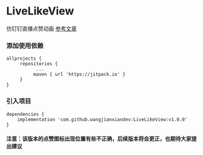 # LiveLikeView
仿钉钉直播点赞动画
[参考文章](https://www.jianshu.com/p/e6034c2bc1ac)
### 添加使用依赖
```
allprojects {
     repositories {
           ...
          maven { url 'https://jitpack.io' }
     }
}
```
### 引入项目
```
dependencies {
	implementation 'com.github.wangjianxiandev:LiveLikeView:v1.0.0'
}
```
#### 注意：该版本的点赞图标出现位置有些不正确，后续版本将会更正，也期待大家提出建议